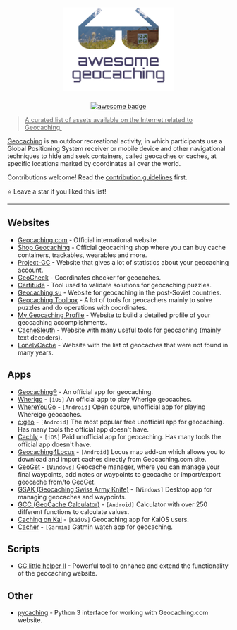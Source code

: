 <div class="github-widget" data-repo="FoxFil/awesome-geocaching"></div>
<h1><div align="center">
	<a href="https://www.geocaching.com"><img width="50%" height="25%" src="https://raw.githubusercontent.com/FoxFil/awesome-geocaching/master/pics/logo.png" alt="Awesome Geocaching"></a>
</div></h1>
<p align="center">
    <a href="https://raw.githubusercontent.com/sindresorhus/awesome"><img alt="awesome badge" src="https://awesome.re/badge.svg" />
</p>

> A curated list of assets available on the Internet related to Geocaching.

[Geocaching](https://en.wikipedia.org/wiki/Geocaching) is an outdoor recreational activity, in which participants use a Global Positioning System receiver or mobile device and other navigational techniques to hide and seek containers, called geocaches or caches, at specific locations marked by coordinates all over the world.

Contributions welcome! Read the [contribution guidelines](https://github.com/FoxFil/awesome-geocaching/blob/master/contributing.md) first.

⭐ Leave a star if you liked this list!

---




## Websites

- [Geocaching.com](https://www.geocaching.com/) - Official international website.
- [Shop Geocaching](https://shop.geocaching.com/) - Official geocaching shop where you can buy cache containers, trackables, wearables and more.    
- [Project-GC](https://project-gc.com/) - Website that gives a lot of statistics about your geocaching account.
- [GeoCheck](https://geocheck.org/) - Coordinates checker for geocaches.
- [Certitude](https://certitudes.org/) - Tool used to validate solutions for geocaching puzzles.
- [Geocaching.su](https://geocaching.su/) - Website for geocaching in the post-Soviet countries.
- [Geocaching Toolbox](https://www.geocachingtoolbox.com/) - A lot of tools for geocachers mainly to solve puzzles and do operations with coordinates.
- [My Geocaching Profile](https://mygeocachingprofile.com/) - Website to build a detailed profile of your geocaching accomplishments.
- [CacheSleuth](https://www.cachesleuth.com/) - Website with many useful tools for geocaching (mainly text decoders).
- [LonelyCache](https://www.lonelycache.com/) - Website with the list of geocaches that were not found in many years.


## Apps

- [Geocaching®](https://www.geocaching.com/play/mobile) - An official app for geocaching.
- [Wherigo](https://apps.apple.com/us/app/wherigo/id1538051913) - `[iOS]` An official app to play Wherigo geocaches.
- [WhereYouGo](https://play.google.com/store/apps/details?id=menion.android.whereyougo&pcampaignid=web_share) - `[Android]` Open source, unofficial app for playing Whereigo geocaches.
- [c:geo](https://play.google.com/store/apps/details?id=cgeo.geocaching) - `[Android]` The most popular free unofficial app for geocaching. Has many tools the official app doesn't have.
- [Cachly](https://www.cachly.com/) - `[iOS]` Paid unofficial app for geocaching. Has many tools the official app doesn't have.
- [Geocaching4Locus](https://geocaching4locus.eu/) - `[Android]` Locus map add-on which allows you to download and import caches directly from Geocaching.com site.
- [GeoGet](https://www.geoget.cz/doku.php/start) - `[Windows]` Geocache manager, where you can manage your final waypoints, add notes or waypoints to geocache or import/export geocache from/to GeoGet.
- [GSAK (Geocaching Swiss Army Knife)](https://gsak.net/index.php/) - `[Windows]` Desktop app for managing geocaches and waypoints.
- [GCC (GeoCache Calculator)](https://play.google.com/store/apps/details?id=eisbehr.gcc&hl=en&gl=US) - `[Android]` Calculator with over 250 different functions to calculate values.
- [Caching on Kai](https://caching-on-kai.com/) - `[KaiOS]` Geocaching app for KaiOS users.
- [Cacher](https://apps.garmin.com/apps/624aed67-b068-45b4-92af-cbc1885b7e1d) - `[Garmin]` Gatmin watch app for geocaching.


## Scripts

- [GC little helper II](https://github.com/2Abendsegler/GClh/tree/collector) - Powerful tool to enhance and extend the functionality of the geocaching website.


## Other
- [pycaching](https://pypi.org/project/pycaching) - Python 3 interface for working with Geocaching.com website.